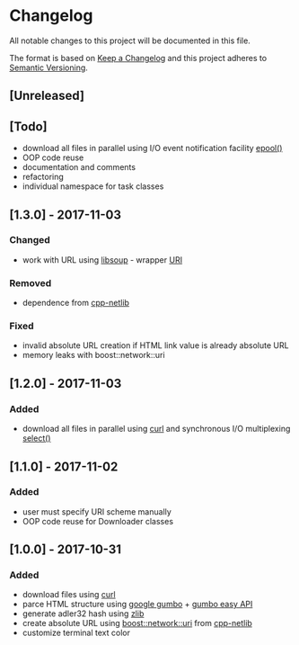 # Changelog
All notable changes to this project will be documented in this file.

The format is based on [Keep a Changelog](http://keepachangelog.com/en/1.0.0/)
and this project adheres to [Semantic Versioning](http://semver.org/spec/v2.0.0.html).

## [Unreleased]

## [Todo]
- download all files in parallel using I/O event notification facility [epool()](https://linux.die.net/man/4/epoll)
- OOP code reuse
- documentation and comments
- refactoring
- individual namespace for task classes

## [1.3.0] - 2017-11-03
### Changed
- work with URL using [libsoup](https://github.com/GNOME/libsoup) - wrapper [URI](https://github.com/chakaponden/itransition-task/URI.h)

### Removed
- dependence from [cpp-netlib](https://github.com/cpp-netlib/uri)

### Fixed
- invalid absolute URL creation if HTML link value is already absolute URL
- memory leaks with boost::network::uri

## [1.2.0] - 2017-11-03
### Added
- download all files in parallel using [curl](https://github.com/curl/curl) and synchronous I/O multiplexing [select()](https://linux.die.net/man/2/select)

## [1.1.0] - 2017-11-02
### Added
- user must specify URI scheme manually
- OOP code reuse for Downloader classes

## [1.0.0] - 2017-10-31
### Added
- download files using [curl](https://github.com/curl/curl)
- parce HTML structure using [google gumbo](https://github.com/google/gumbo-parser) + [gumbo easy API](https://github.com/RPG-18/EasyGumbo)
- generate adler32 hash using [zlib](https://github.com/madler/zlib)
- create absolute URL using [boost::network::uri](https://github.com/cpp-netlib/uri/blob/master/src/uri.cpp) from [cpp-netlib](https://github.com/cpp-netlib/uri)
- customize terminal text color